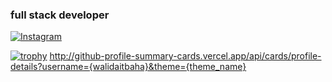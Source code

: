 ### full stack developer

[![Instagram](https://img.shields.io/badge/Instagram-%23E4405F.svg?logo=Instagram&logoColor=white)](https://instagram.com/aitbahawalid) 

[![trophy](https://github-profile-trophy.vercel.app/?username=walidaitbaha)](https://github.com/ryo-ma/github-profile-trophy)
http://github-profile-summary-cards.vercel.app/api/cards/profile-details?username={walidaitbaha}&theme={theme_name}
<!--
**walidaitbaha/walidaitbaha** is a ✨ _special_ ✨ repository because its `README.md` (this file) appears on your GitHub profile.

Here are some ideas to get you started:

- 🔭 I’m currently working on ...
- 🌱 I’m currently learning ...
- 👯 I’m looking to collaborate on ...
- 🤔 I’m looking for help with ...
- 💬 Ask me about ...
- 📫 How to reach me: ...
- 😄 Pronouns: ...
- ⚡ Fun fact: ...
-->
